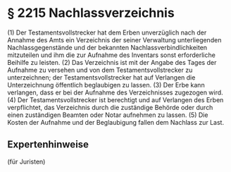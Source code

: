 # § 2215 Nachlassverzeichnis
(1) Der Testamentsvollstrecker hat dem Erben unverzüglich nach der Annahme des Amts ein Verzeichnis der seiner Verwaltung unterliegenden Nachlassgegenstände und der bekannten Nachlassverbindlichkeiten mitzuteilen und ihm die zur Aufnahme des Inventars sonst erforderliche Beihilfe zu leisten.
(2) Das Verzeichnis ist mit der Angabe des Tages der Aufnahme zu versehen und von dem Testamentsvollstrecker zu unterzeichnen; der Testamentsvollstrecker hat auf Verlangen die Unterzeichnung öffentlich beglaubigen zu lassen.
(3) Der Erbe kann verlangen, dass er bei der Aufnahme des Verzeichnisses zugezogen wird.
(4) Der Testamentsvollstrecker ist berechtigt und auf Verlangen des Erben verpflichtet, das Verzeichnis durch die zuständige Behörde oder durch einen zuständigen Beamten oder Notar aufnehmen zu lassen.
(5) Die Kosten der Aufnahme und der Beglaubigung fallen dem Nachlass zur Last.
## Expertenhinweise
(für Juristen)